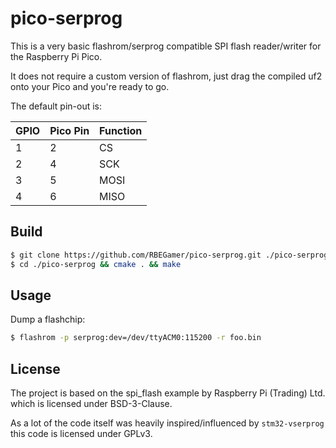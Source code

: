 # pico-serprog

This is a very basic flashrom/serprog compatible SPI flash reader/writer for the Raspberry Pi Pico.

It does not require a custom version of flashrom, just drag the compiled uf2 onto your Pico and you're ready to go.

The default pin-out is:

| GPIO | Pico Pin | Function |
|------|----------|----------|
| 1    |    2     | CS       |
| 2    |    4     | SCK      |
| 3    |    5     | MOSI     |
| 4    |    6     | MISO     |


## Build
```bash
$ git clone https://github.com/RBEGamer/pico-serprog.git ./pico-serprog
$ cd ./pico-serprog && cmake . && make
```

## Usage

Dump a flashchip:

```bash
$ flashrom -p serprog:dev=/dev/ttyACM0:115200 -r foo.bin
```

## License

The project is based on the spi_flash example by Raspberry Pi (Trading) Ltd. which is licensed under BSD-3-Clause.

As a lot of the code itself was heavily inspired/influenced by `stm32-vserprog` this code is licensed under GPLv3.
